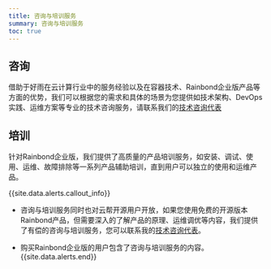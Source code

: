 ```yaml
---
title: 咨询与培训服务
summary: 咨询与培训服务
toc: true
---
```



## 咨询

借助于好雨在云计算行业中的服务经验以及在容器技术、Rainbond企业版产品等方面的优势，我们可以根据您的需求和具体的场景为您提供如技术架构、DevOps实践、运维方案等专业的技术咨询服务，请联系我们的[技术咨询代表](http://cn.mikecrm.com/iasVD8Q)

## 培训

针对Rainbond企业版，我们提供了高质量的产品培训服务，如安装、调试、使用、运维、故障排除等一系列产品辅助培训，直到用户可以独立的使用和运维产品。


{{site.data.alerts.callout_info}}
- 咨询与培训服务同时也对云帮开源用户开放，如果您使用免费的开源版本Rainbond产品，但需要深入的了解产品的原理、运维调优等内容，我们提供了有偿的咨询与培训服务，您可以联系我的[技术咨询代表](http://cn.mikecrm.com/iasVD8Q)。

- 购买Rainbond企业版的用户包含了咨询与培训服务的内容。
{{site.data.alerts.end}}